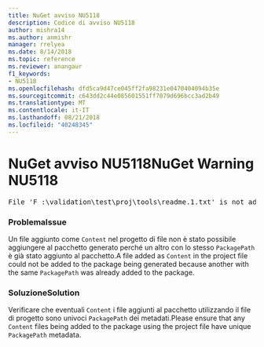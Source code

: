 ```yaml
---
title: NuGet avviso NU5118
description: Codice di avviso NU5118
author: mishra14
ms.author: anmishr
manager: rrelyea
ms.date: 8/14/2018
ms.topic: reference
ms.reviewer: anangaur
f1_keywords:
- NU5118
ms.openlocfilehash: dfd5ca9d47ce045ff2fa98231e0470404094b35e
ms.sourcegitcommit: c643dd2c44e085601551ff7079d696bcc3ad2b49
ms.translationtype: MT
ms.contentlocale: it-IT
ms.lasthandoff: 08/21/2018
ms.locfileid: "40248345"
---
```

# <a name="nuget-warning-nu5118"></a><span data-ttu-id="2865f-103">NuGet avviso NU5118</span><span class="sxs-lookup"><span data-stu-id="2865f-103">NuGet Warning NU5118</span></span>
<pre>File 'F :\validation\test\proj\tools\readme.1.txt' is not added because the package already contains file 'tools\readme.txt'</pre>

### <a name="issue"></a><span data-ttu-id="2865f-104">Problema</span><span class="sxs-lookup"><span data-stu-id="2865f-104">Issue</span></span>

<span data-ttu-id="2865f-105">Un file aggiunto come `Content` nel progetto di file non è stato possibile aggiungere al pacchetto generato perché un altro con lo stesso `PackagePath` è già stato aggiunto al pacchetto.</span><span class="sxs-lookup"><span data-stu-id="2865f-105">A file added as `Content` in the project file could not be added to the package being generated because another with the same `PackagePath` was already added to the package.</span></span>


### <a name="solution"></a><span data-ttu-id="2865f-106">Soluzione</span><span class="sxs-lookup"><span data-stu-id="2865f-106">Solution</span></span>

<span data-ttu-id="2865f-107">Verificare che eventuali `Content` i file aggiunti al pacchetto utilizzando il file di progetto sono univoci `PackagePath` dei metadati.</span><span class="sxs-lookup"><span data-stu-id="2865f-107">Please ensure that any `Content` files being added to the package using the project file have unique `PackagePath` metadata.</span></span>

